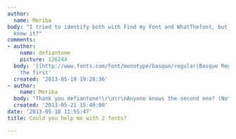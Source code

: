 ```yaml
---
author:
  name: Meriba
body: "I tried to identify both with Find my Font and WhatThefont, but no result.\r\n\r\nAnyone
  know it?"
comments:
- author:
    name: defiantone
    picture: 126244
  body: '[[http://www.fonts.com/font/monotype/basque/regular|Basque Regular]] for
    the first'
  created: '2013-05-18 19:28:36'
- author:
    name: Meriba
  body: "Thank you defiantone!\r\n\r\nAnyone knows the second one? (NotChillerfont.jpg)"
  created: '2013-05-21 15:49:00'
date: '2013-05-18 11:55:47'
title: Could you help me with 2 fonts?

---
```

